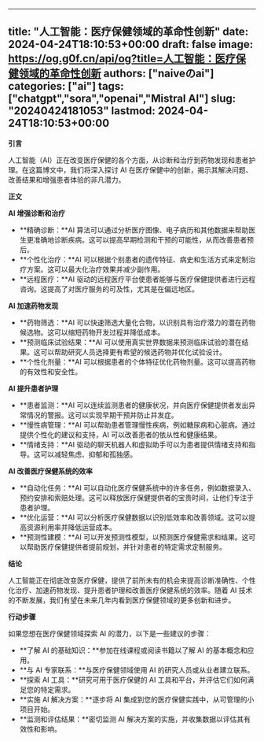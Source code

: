 
---
title: "人工智能：医疗保健领域的革命性创新"
date: 2024-04-24T18:10:53+00:00
draft: false
image: https://og.g0f.cn/api/og?title=人工智能：医疗保健领域的革命性创新
authors: ["naiveのai"]
categories: ["ai"]
tags: ["chatgpt","sora","openai","Mistral AI"]
slug: "20240424181053"
lastmod: 2024-04-24T18:10:53+00:00
---
**引言**

人工智能（AI）正在改变医疗保健的各个方面，从诊断和治疗到药物发现和患者护理。在这篇博文中，我们将深入探讨 AI 在医疗保健中的创新，揭示其解决问题、改善结果和增强患者体验的非凡潜力。

**正文**

**AI 增强诊断和治疗**

* **精确诊断：**AI 算法可以通过分析医疗图像、电子病历和其他数据来帮助医生更准确地诊断疾病。这可以提高早期检测和干预的可能性，从而改善患者预后。
* **个性化治疗：**AI 可以根据个别患者的遗传特征、病史和生活方式来定制治疗方案。这可以最大化治疗效果并减少副作用。
* **远程医疗：**AI 驱动的远程医疗平台使患者能够与医疗保健提供者进行远程咨询。这提高了对医疗服务的可及性，尤其是在偏远地区。

**AI 加速药物发现**

* **药物筛选：**AI 可以快速筛选大量化合物，以识别具有治疗潜力的潜在药物候选物。这可以缩短药物开发过程并降低成本。
* **预测临床试验结果：**AI 可以使用真实世界数据来预测临床试验的潜在结果。这可以帮助研究人员选择更有希望的候选药物并优化试验设计。
* **个性化剂量：**AI 可以根据患者的个体特征优化药物剂量。这可以提高药物的有效性和安全性。

**AI 提升患者护理**

* **患者监测：**AI 可以连续监测患者的健康状况，并向医疗保健提供者发出异常情况的警报。这可以实现早期干预并防止并发症。
* **慢性病管理：**AI 可以帮助患者管理慢性疾病，例如糖尿病和心脏病。通过提供个性化的建议和支持，AI 可以改善患者的依从性和健康结果。
* **情绪支持：**AI 驱动的聊天机器人和虚拟助手可以为患者提供情绪支持和指导。这可以减轻焦虑、抑郁和孤独感。

**AI 改善医疗保健系统的效率**

* **自动化任务：**AI 可以自动化医疗保健系统中的许多任务，例如数据录入、预约安排和索赔处理。这可以释放医疗保健提供者的宝贵时间，让他们专注于患者护理。
* **优化运营：**AI 可以分析医疗保健数据以识别低效率和改善领域。这可以提高资源利用率并降低运营成本。
* **预测性建模：**AI 可以开发预测性模型，以预测医疗保健需求和结果。这可以帮助医疗保健提供者提前规划，并针对患者的特定需求定制服务。

**结论**

人工智能正在彻底改变医疗保健，提供了前所未有的机会来提高诊断准确性、个性化治疗、加速药物发现、提升患者护理和改善医疗保健系统的效率。随着 AI 技术的不断发展，我们有望在未来几年内看到医疗保健领域的更多创新和进步。

**行动步骤**

如果您想在医疗保健领域探索 AI 的潜力，以下是一些建议的步骤：

* **了解 AI 的基础知识：**参加在线课程或阅读书籍以了解 AI 的基本概念和应用。
* **与 AI 专家联系：**与医疗保健领域使用 AI 的研究人员或从业者建立联系。
* **探索 AI 工具：**研究可用于医疗保健的 AI 工具和平台，并评估它们如何满足您的特定需求。
* **实施 AI 解决方案：**逐步将 AI 集成到您的医疗保健实践中，从可管理的小项目开始。
* **监测和评估结果：**密切监测 AI 解决方案的实施，并收集数据以评估其有效性和影响。